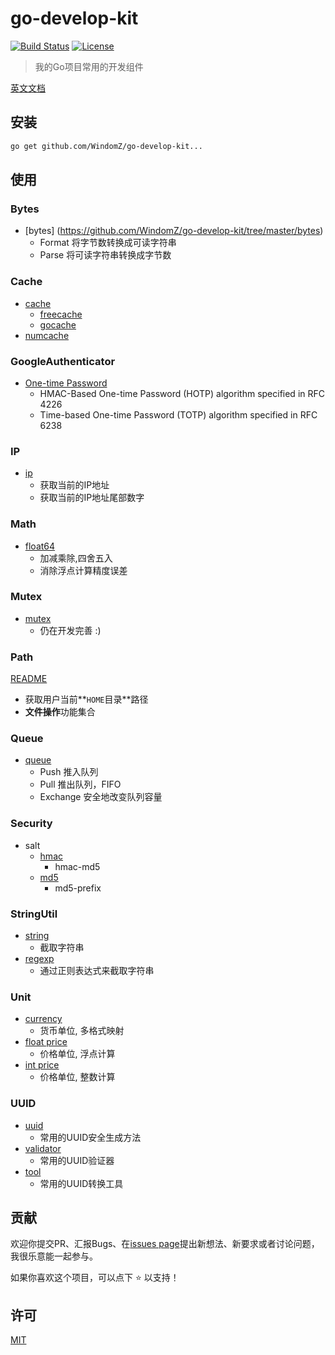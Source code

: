 # go-develop-kit

[![Build Status](https://travis-ci.org/WindomZ/go-develop-kit.svg?branch=master)](https://travis-ci.org/WindomZ/go-develop-kit)
[![License](https://img.shields.io/badge/license-MIT-green.svg)](https://opensource.org/licenses/MIT)

> 我的Go项目常用的开发组件

[英文文档](https://github.com/WindomZ/go-develop-kit/blob/master/README.md#readme)

## 安装

```bash
go get github.com/WindomZ/go-develop-kit...
```

## 使用

### Bytes
- [bytes] (https://github.com/WindomZ/go-develop-kit/tree/master/bytes)
    - Format 将字节数转换成可读字符串
    - Parse 将可读字符串转换成字节数

### Cache
- [cache](https://github.com/WindomZ/go-develop-kit/tree/master/cache)
    - [freecache](https://github.com/WindomZ/go-develop-kit/tree/master/cache/freecache)
    - [gocache](https://github.com/WindomZ/go-develop-kit/tree/master/cache/gocache)
- [numcache](https://github.com/WindomZ/go-develop-kit/tree/master/cache/numcache)

### GoogleAuthenticator
- [One-time Password](https://github.com/WindomZ/go-develop-kit/tree/master/googleauth/otp)
    - HMAC-Based One-time Password (HOTP) algorithm specified in RFC 4226
    - Time-based One-time Password (TOTP) algorithm specified in RFC 6238

### IP
- [ip](https://github.com/WindomZ/go-develop-kit/blob/master/iputil/ip.go)
    - 获取当前的IP地址
    - 获取当前的IP地址尾部数字

### Math
- [float64](https://github.com/WindomZ/go-develop-kit/blob/master/math/float.go)
    - 加减乘除,四舍五入
    - 消除浮点计算精度误差

### Mutex
- [mutex](https://github.com/WindomZ/go-develop-kit/blob/master/mutex/mutex.go)
    - 仍在开发完善 :)

### Path
[README](https://github.com/WindomZ/go-develop-kit/blob/master/path#readme)

- 获取用户当前**`HOME`目录**路径
- **文件操作**功能集合

### Queue
- [queue](https://github.com/WindomZ/go-develop-kit/blob/master/queue/queue.go)
    - Push 推入队列
    - Pull 推出队列，FIFO
    - Exchange 安全地改变队列容量

### Security
- salt
    - [hmac](https://github.com/WindomZ/go-develop-kit/blob/master/security/salt/hmac.go)
        - hmac-md5
    - [md5](https://github.com/WindomZ/go-develop-kit/blob/master/security/salt/md5.go)
        - md5-prefix

### StringUtil
- [string](https://github.com/WindomZ/go-develop-kit/blob/master/stringutil/string.go)
    - 截取字符串
- [regexp](https://github.com/WindomZ/go-develop-kit/blob/master/stringutil/regexp.go)
    - 通过正则表达式来截取字符串

### Unit
- [currency](https://github.com/WindomZ/go-develop-kit/blob/master/unit/currency.go)
    - 货币单位, 多格式映射
- [float price](https://github.com/WindomZ/go-develop-kit/blob/master/unit/float_price.go)
    - 价格单位, 浮点计算
- [int price](https://github.com/WindomZ/go-develop-kit/blob/master/unit/int_price.go)
    - 价格单位, 整数计算

### UUID
- [uuid](https://github.com/WindomZ/go-develop-kit/blob/master/uuid/uuid.go)
    - 常用的UUID安全生成方法
- [validator](https://github.com/WindomZ/go-develop-kit/blob/master/uuid/validator.go)
    - 常用的UUID验证器
- [tool](https://github.com/WindomZ/go-develop-kit/blob/master/uuid/tool.go)
    - 常用的UUID转换工具

## 贡献

欢迎你提交PR、汇报Bugs、在[issues page](https://github.com/WindomZ/go-develop-kit/issues)提出新想法、新要求或者讨论问题，
我很乐意能一起参与。

如果你喜欢这个项目，可以点下 :star: 以支持！

## 许可

[MIT](https://github.com/WindomZ/go-develop-kit/blob/master/LICENSE)
